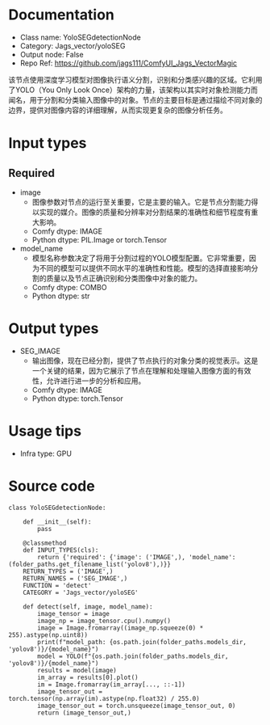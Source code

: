 # Documentation
- Class name: YoloSEGdetectionNode
- Category: Jags_vector/yoloSEG
- Output node: False
- Repo Ref: https://github.com/jags111/ComfyUI_Jags_VectorMagic

该节点使用深度学习模型对图像执行语义分割，识别和分类感兴趣的区域。它利用了YOLO（You Only Look Once）架构的力量，该架构以其实时对象检测能力而闻名，用于分割和分类输入图像中的对象。节点的主要目标是通过描绘不同对象的边界，提供对图像内容的详细理解，从而实现更复杂的图像分析任务。

# Input types
## Required
- image
    - 图像参数对节点的运行至关重要，它是主要的输入。它是节点分割能力得以实现的媒介。图像的质量和分辨率对分割结果的准确性和细节程度有重大影响。
    - Comfy dtype: IMAGE
    - Python dtype: PIL.Image or torch.Tensor
- model_name
    - 模型名称参数决定了将用于分割过程的YOLO模型配置。它非常重要，因为不同的模型可以提供不同水平的准确性和性能。模型的选择直接影响分割的质量以及节点正确识别和分类图像中对象的能力。
    - Comfy dtype: COMBO
    - Python dtype: str

# Output types
- SEG_IMAGE
    - 输出图像，现在已经分割，提供了节点执行的对象分类的视觉表示。这是一个关键的结果，因为它展示了节点在理解和处理输入图像方面的有效性，允许进行进一步的分析和应用。
    - Comfy dtype: IMAGE
    - Python dtype: torch.Tensor

# Usage tips
- Infra type: GPU

# Source code
```
class YoloSEGdetectionNode:

    def __init__(self):
        pass

    @classmethod
    def INPUT_TYPES(cls):
        return {'required': {'image': ('IMAGE',), 'model_name': (folder_paths.get_filename_list('yolov8'),)}}
    RETURN_TYPES = ('IMAGE',)
    RETURN_NAMES = ('SEG_IMAGE',)
    FUNCTION = 'detect'
    CATEGORY = 'Jags_vector/yoloSEG'

    def detect(self, image, model_name):
        image_tensor = image
        image_np = image_tensor.cpu().numpy()
        image = Image.fromarray((image_np.squeeze(0) * 255).astype(np.uint8))
        print(f"model_path: {os.path.join(folder_paths.models_dir, 'yolov8')}/{model_name}")
        model = YOLO(f"{os.path.join(folder_paths.models_dir, 'yolov8')}/{model_name}")
        results = model(image)
        im_array = results[0].plot()
        im = Image.fromarray(im_array[..., ::-1])
        image_tensor_out = torch.tensor(np.array(im).astype(np.float32) / 255.0)
        image_tensor_out = torch.unsqueeze(image_tensor_out, 0)
        return (image_tensor_out,)
```